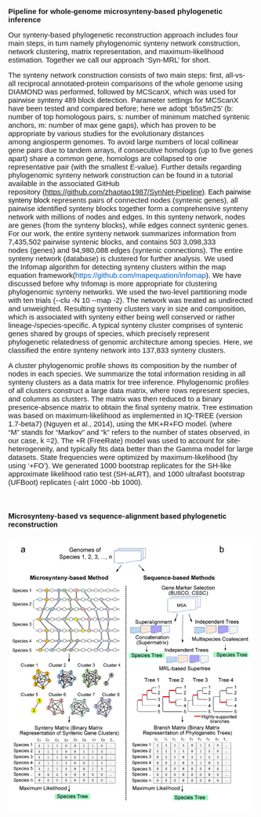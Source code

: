 <p><span style="font-family:helvetica;font-size:15px;"><strong>Pipeline for whole-genome microsynteny-based phylogenetic inference</strong></span></p>
<p><span style="font-family:helvetica;font-size:15px;">Our synteny-based phylogenetic reconstruction approach includes four main steps,</span><span style="font-family:helvetica;font-size:14px;">&nbsp;</span><span style="font-family:helvetica;font-size:15px;">in turn namely phylogenomic synteny network construction, network clustering,</span><span style="font-family:helvetica;font-size:14px;">&nbsp;</span><span style="font-family:helvetica;font-size:15px;">matrix representation, and maximum-likelihood estimation. Together we call our</span><span style="font-family:helvetica;font-size:15px;">&nbsp;</span><span style="font-family:helvetica;font-size:15px;">approach &lsquo;Syn-MRL&rsquo; for short.</span></p>
<p><span style="font-family:helvetica;font-size:15px;">The synteny network construction consists of two main steps: first, all-vs-all&nbsp;</span><span style="font-family:helvetica;font-size:15px;">reciprocal annotated-protein comparisons of the whole genome using DIAMOND</span><span style="font-family:helvetica;font-size:14px;">&nbsp;</span><span style="font-family:helvetica;font-size:15px;">was performed, followed by MCScanX, which was used for pairwise synteny&nbsp;</span><span style="font-family:helvetica;font-size:14px;">489&nbsp;</span><span style="font-family:helvetica;font-size:15px;">block detection. Parameter settings for MCScanX have been tested and compared</span><span style="font-family:helvetica;font-size:15px;">&nbsp;</span><span style="font-family:helvetica;font-size:15px;">before</span><span style="font-family:helvetica;font-size:15px;">; here we adopt &lsquo;b5s5m25&rsquo; (b: number of top homologous pairs, s: number of</span><span style="font-family:helvetica;font-size:15px;">&nbsp;</span><span style="font-family:helvetica;font-size:15px;">minimum matched syntenic anchors, m: number of max gene gaps), which has</span><span style="font-family:helvetica;font-size:15px;">&nbsp;</span><span style="font-family:helvetica;font-size:15px;">proven to be appropriate by various studies for the evolutionary distances among</span><span style="font-family:helvetica;font-size:15px;">&nbsp;</span><span style="font-family:helvetica;font-size:15px;">angiosperm genomes. To avoid large numbers of local collinear gene pairs due to</span><span style="font-family:helvetica;font-size:15px;">&nbsp;</span><span style="font-family:helvetica;font-size:15px;">tandem arrays, if consecutive homologs (up to five genes apart) share a common</span><span style="font-family:helvetica;font-size:15px;">&nbsp;</span><span style="font-family:helvetica;font-size:15px;">gene, homologs are collapsed to one representative pair (with the smallest E-value).</span><span style="font-family:helvetica;font-size:14px;">&nbsp;</span><span style="font-family:helvetica;font-size:15px;">Further details regarding phylogenomic synteny network construction can be found</span><span style="font-family:helvetica;font-size:14px;">&nbsp;</span><span style="font-family:helvetica;font-size:15px;">in a tutorial available in the associated GitHub repository</span><span style="font-family:helvetica;font-size:15px;">&nbsp;</span><span style="font-family:helvetica;color:rgb(0,0,0);">(</span><a href="https://github.com/zhaotao1987/SynNet-Pipeline"><span style="font-family:helvetica;font-size:15px;">https://github.com/zhaotao1987/SynNet-Pipeline</span></a><span style="font-family:helvetica;color:rgb(0,0,0);">). Each pairwise synteny block</span><span style="font-family:helvetica;color:rgb(0,0,0);">&nbsp;</span><span style="font-family:helvetica;font-size:15px;">represents pairs of connected nodes (syntenic genes), all pairwise identified synteny</span><span style="font-family:helvetica;font-size:15px;">&nbsp;</span><span style="font-family:helvetica;font-size:15px;">blocks together form a comprehensive synteny network with millions of nodes and</span><span style="font-family:helvetica;font-size:15px;">&nbsp;</span><span style="font-family:helvetica;font-size:15px;">edges. In this synteny network, nodes are genes (from the synteny blocks), while</span><span style="font-family:helvetica;font-size:15px;">&nbsp;</span><span style="font-family:helvetica;font-size:15px;">edges connect syntenic genes. For our work, the entire synteny network summarizes</span><span style="font-family:helvetica;font-size:15px;">&nbsp;</span><span style="font-family:helvetica;font-size:15px;">information from 7,435,502 pairwise syntenic blocks, and contains&nbsp;</span><span style="font-family:helvetica;font-size:14px;">503&nbsp;</span><span style="font-family:helvetica;font-size:15px;">3,098,333 nodes</span><span style="font-family:helvetica;font-size:15px;">&nbsp;</span><span style="font-family:helvetica;font-size:15px;">(genes) and 94,980,088 edges (syntenic connections).</span><span style="font-family:helvetica;font-size:15px;">&nbsp;</span><span style="font-family:helvetica;font-size:15px;">The entire synteny network (database) is clustered for further analysis. We used the</span><span style="font-family:helvetica;font-size:15px;">&nbsp;</span><span style="font-family:helvetica;font-size:15px;">Infomap algorithm for detecting synteny clusters within the map equation</span><span style="font-family:helvetica;font-size:15px;">&nbsp;</span><span style="font-family:helvetica;font-size:15px;">framework</span><span style="font-family:helvetica;font-size:15px;">(</span><span style="font-family:helvetica;color:rgb(5,99,194);font-size:15px;">https://github.com/mapequation/infomap</span><span style="font-family:helvetica;font-size:15px;">). We have discussed before</span><span style="font-family:helvetica;font-size:15px;">&nbsp;</span><span style="font-family:helvetica;font-size:15px;">why Infomap is more appropriate for clustering phylogenomic synteny networks.&nbsp;</span><span style="font-family:helvetica;font-size:15px;">We used the two-level partitioning mode with ten trials (--clu -N 10 --map -2). The&nbsp;</span><span style="font-family:helvetica;font-size:15px;">network was treated as undirected and unweighted. Resulting synteny clusters vary</span><span style="font-family:helvetica;font-size:15px;">&nbsp;</span><span style="font-family:helvetica;font-size:15px;">in size and composition, which is associated with synteny either being well&nbsp;</span><span style="font-family:helvetica;font-size:15px;">conserved or rather lineage-/species-specific. A typical synteny cluster comprises of</span><span style="font-family:helvetica;font-size:15px;">&nbsp;</span><span style="font-family:helvetica;font-size:15px;">syntenic genes shared by groups of species, which precisely represent phylogenetic</span><span style="font-family:helvetica;font-size:15px;">&nbsp;</span><span style="font-family:helvetica;font-size:15px;">relatedness of genomic architecture among species. Here, we classified the</span><span style="font-family:helvetica;font-size:15px;">&nbsp;</span><span style="font-family:helvetica;font-size:15px;">entire synteny network into 137,833 synteny clusters.</span></p>
<p style="margin-top:0.0000pt;margin-right:0.0000pt;margin-bottom:0.0000pt;margin-left:0.0000pt;text-align:left;"><span style="font-family:helvetica;font-size:15px;">A cluster phylogenomic profile shows its composition by the number of nodes in</span><span style="font-family:helvetica;font-size:15px;">&nbsp;</span><span style="font-family:helvetica;font-size:15px;">each species. We summarize the total information residing in all synteny clusters as</span><span style="font-family:helvetica;font-size:15px;">&nbsp;</span><span style="font-family:helvetica;font-size:15px;">a data matrix for tree inference. Phylogenomic profiles of all clusters construct a</span><span style="font-family:helvetica;font-size:15px;">&nbsp;</span><span style="font-family:helvetica;font-size:15px;">large data matrix, where rows represent species, and columns as clusters.</span><span style="font-family:helvetica;font-size:15px;">&nbsp;</span><span style="font-family:helvetica;font-size:15px;">The matrix was then reduced to a binary presence-absence matrix to obtain the final</span><span style="font-family:helvetica;font-size:15px;">&nbsp;</span><span style="font-family:helvetica;font-size:15px;">synteny matrix. Tree estimation was based on maximum-likelihood as implemented in IQ-TREE</span><span style="font-family:helvetica;font-size:15px;">&nbsp;</span><span style="font-family:helvetica;font-size:15px;">(version 1.7-beta7) (Nguyen et al., 2014), using the MK+R+FO model. (where &ldquo;M&rdquo;</span><span style="font-family:helvetica;font-size:15px;">&nbsp;</span><span style="font-family:helvetica;font-size:15px;">stands for &ldquo;Markov&rdquo; and &ldquo;k&rdquo; refers to the number of states observed, in our case, k =2). The +R (FreeRate) model was used to account for site-heterogeneity, and</span><span style="font-family:helvetica;font-size:15px;">&nbsp;</span><span style="font-family:helvetica;font-size:15px;">typically fits data better than the Gamma model for large datasets. State</span><span style="font-family:helvetica;font-size:15px;">&nbsp;</span><span style="font-family:helvetica;font-size:15px;">frequencies were optimized by maximum-likelihood (by using &lsquo;+FO&rsquo;). We generated</span><span style="font-family:helvetica;font-size:15px;">&nbsp;</span><span style="font-family:helvetica;font-size:15px;">1000 bootstrap replicates for the SH-like approximate likelihood ratio test (SH-aLRT),</span><span style="font-family:helvetica;font-size:15px;">&nbsp;</span><span style="font-family:helvetica;font-size:15px;">and 1000 ultrafast bootstrap (UFBoot) replicates (-alrt 1000 -bb 1000).</span></p>
<p><span style="font-family:Calibri;font-size:14px;">&nbsp;</span></p>

<h4><strong>Microsynteny-based vs sequence-alignment based phylogenetic reconstruction</strong></h4>
<p><strong><img src="https://github.com/zhaotao1987/Syn-MRL/blob/master/Figure_1.jpg?raw=true" alt="me" width="500" height="557" /></strong></p>
